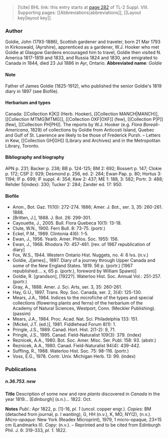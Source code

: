 > [!cite] BHL link: this entry starts at [page 282](https://www.biodiversitylibrary.org/page/33258760) of TL-2 Suppl. VIII.
> Supporting pages: [[Abbreviations|abbreviations]], [[Layout key|layout key]].

### Author

Goldie, John (1793-1886), Scottish gardener and traveler, born 21 Mar 1793 in Kirkoswald, (Ayrshire), apprenticed as a gardener, W.J. Hooker who met Goldie at Glasgow Gardens encouraged him to travel, Goldie then visited N. America 1817-1819 and 1833, and Russia 1824 and 1830, and emigrated to Canada in 1844, died 23 Jul 1886 in Ayr, Ontario. 
**Abbreviated name**: *Goldie*

#### Note

Father of James Goldie (1825-1912), who published the senior Goldie's 1819 diary in 1897 (see Biofile).

#### Herbarium and types

Canada: [[Collection K|K]] (Herb. Hooker), [[Collection MANCH|MANCH]], [[Collection MTMG|MTMG]], [[Collection OXF|OXF]] (few), [[Collection P|P]] (few), [[Collection PH|PH]]. The reports by W.J. Hooker (e.g. *Flora Boreali-Americana*, 1829) of collections by Goldie from Anticosti Island, Quebec and Gulf of St. Lawrence are likely to be those of Frederick Pursh. – Letters in Kew, [[Collection GH|GH]] (Library and Archives) and in the Metropolitan Library, Toronto.

#### Bibliography and biography

APN p. 231; Backer p. 238; BB p. 124-125; BM 2: 692; Bossert p. 147; Clokie p. 172; CSP 2: 929; Desmond p. 256, ed. 2: 284; Ewan Pap. p. 80; Hortus 3: 1194; IF p. 699; IF suppl. 4: 354; Kew 2: 437; ME 1: 188, 3: 582; Portr. 3: 488; Rehder 5(index): 330; Tucker 2: 284; Zander ed. 17: 950.

#### Biofile

- Anon., Bot. Gaz. 11(10): 272-274. 1886; Amer. J. Bot., ser. 3, 35: 260-261. 1888.
- \[Britten, J.\], 1888. J. Bot. 26: 299-301.
- Cayouette, J., 2005. Bull. Flora Quebeca 10(1): 13-18.
- Clute, W.N., 1900. Fern Bull. 8: 73-75. (portr.)
- Eckel, P.M., 1989. Clintonia 4(6): 1-5.
- Ewan, J., 1956. Yearb. Amer. Philos. Soc. 1955: 156.
- Ewan, J., 1968. Rhodora 70: 457-461. \[rev. of 1967 republication of diary\]
- Fox, W.S., 1944. Western Ontario Hist. Nuggets, no. 4: 6 lvs. (n.v.)
- Goldie, J\[ames\]., 1897. Diary of a journey through Upper Canada and some of the New England States. 1819. 56 p. (portr.) \[1967 republished:... x, 65 p. (portr.), foreword by William Spawn)\]
- Goldie, R. \[grandson\], \[1922?\]. Waterloo Hist. Soc. Annual Vol.: 251-257. (portr.)
- Gray, A., 1888. Amer. J. Sci. Arts, ser. 3, 35: 260-261.
- Hay, G.U., 1897. Trans. Roy. Soc. Canada, ser. 2, 3(4): 125-130.
- Mears, J.A., 1984. Indices to the microfiche of the types and special collections (flowering plants and ferns) of the herbarium of the Academy of Natural Sciences, Westport, Conn. (Meckler Publishing). (passim)
- Mears, J.A., 1984. Proc. Acad. Nat. Sci. Philadelphia 133: 151.
- \[Mickel, J.T. (ed.)\], 1981. Fiddlehead Forum 8(1): 1.
- Pringle, J.S., 1989. Canad. Hort. Hist. 2(1-2): 9, 71.
- Pringle, J.S., 1995. Canad. Field-Naturalist 109(3): 379. (index)
- Reznicek, A.A., 1980. Bot. Soc. Amer. Misc. Ser. Publ. 158: 93. (abstr.)
- Reznicek, A.A., 1980. Canad. Field-Naturalist 94(4): 439-442.
- Suffling, R., 1988. Waterloo Hist. Soc. 75: 98-116. (portr.)
- Voss, E.G., 1978. Contr. Univ. Michigan Herb. 13: 99. (index)

### Publications

##### n.36.753. new

**Title**
Description of some *new* and *rare plants* discovered in *Canada* in the year 1819... \[Edinburgh\] (s.n.)... 1822. Oct.

**Notes**
*Publ*.: Apr 1822, p. \[1\]-16, *pl. 1* (uncol. copper engr.). *Copies*: BM (detached from journal, p. l wanting), G, HH (n.v.), K, MO, NY(2), (n.v.). *Micro-opaque*: New York (Readex Microprint), 1979, 1 micro-opaque, 23×15 cm (Landmarks II). *Copy*: (n.v.). – Reprinted and to be cited from Edinburgh Phil. J. 6: 319-333, *pl. 1.* 1822.

